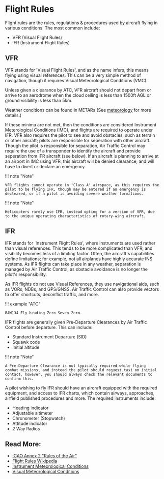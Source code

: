 # Flight Rules

Flight rules are the rules, regulations & procedures used by aircraft flying in various conditions. The most common include:

- VFR (Visual Flight Rules)
- IFR (Instrument Flight Rules)

## VFR

VFR stands for 'Visual Flight Rules', and as the name infers, this means flying using visual references. This can be a very simple method of navigation, though it requires Visual Meteorological Conditions (VMC).

Unless given a clearance by ATC, VFR aircraft should not depart from or arrive to an aerodrome when the cloud ceiling is less than 1500ft AGL or ground visibility is less than 5km.

Weather conditions can be found in METARs (See [meteorology](./meteorology.md) for more details.)

If these minima are not met, then the conditions are considered Instrument Meterological Conditions (IMC), and flights are required to operate under IFR. VFR also requires the pilot to see and avoid obstacles, such as terrain or other aircraft; pilots are responsible for seperation with other aircraft. Though the pilot is responsible for separation, Air Traffic Control may require the use of a transponder to identify the aircraft and provide seperation from IFR aircraft (see below). If an aircraft is planning to arrive at an airport in IMC using VFR, this aircraft will be denied clearance, and will have to divert or declare an emergency.

!!! note "Note"

    VFR flights cannot operate in 'Class A' airspace, as this requires the pilot to be flying IFR, though may be entered if an emergency is decleared, or if a pilot is avoiding severe weather formations.

!!! note "Note"

    Helicopters rarely use IFR, instead opting for a version of VFR, due to the unique operating characteristics of rotary-wing aircraft.

## IFR

IFR stands for 'Instrument Flight Rules', where instruments are used rather than visual references. This tends to be more complicated than VFR, and visibility becomes less of a limiting factor. Often, the aircraft's capabilities define limitations; for example, not all airplanes have highly accurate INS systems. As IFR flights can take place in any weather, separation is managed by Air Traffic Control, as obstacle avoidance is no longer the pilot's responsibility.

As IFR flights do not use Visual References, they use navigational aids, such as VORs, NDBs, and GPS/GNSS. Air Traffic Control can also provide vectors to offer shortcuts, deconflict traffic, and more.

!!! example "ATC"

    BAW134 Fly heading Zero Seven Zero.

IFR flights are generally given Pre-Departure Clearances by Air Traffic Control before departure. This can include:

- Standard Instrument Departure (SID)
- Squawk code
- Initial altitude

!!! note "Note"

    A Pre-Departure Clearance is not typically required while flying combat missions, and instead the pilot should request taxi on initial contact, however, you should always check the relevant documents to confirm this.

A pilot wishing to fly IFR should have an aircraft equipped with the required equipment, and access to IFR charts, which contain airways, approaches, airfield published procedures and more. The required instruments include:

- Heading indicator
- Adjustable altimeter
- Chronometer (Stopwatch)
- Attitude indicator
- 2 Way Radios


## Read More:
- [ICAO Annex 2 "Rules of the Air"](https://www.icao.int/safety/airnavigation/nationalitymarks/annexes_booklet_en.pdf/)
- [Flight Rules Wikipedia](https://en.wikipedia.org/wiki/Flight_rules)
- [Instrument Meteorological Conditions](https://en.wikipedia.org/wiki/Instrument_meteorological_conditions)
- [Visual Meteorological Conditions](https://en.wikipedia.org/wiki/Visual_meteorological_conditions)
